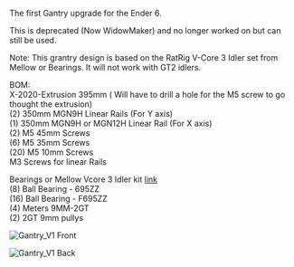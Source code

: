 The first Gantry upgrade for the Ender 6.

This is deprecated (Now WidowMaker) and no longer worked on but can still be used.

Note: This grantry design is based on the RatRig V-Core 3 Idler set from Mellow or Bearings. It will not work with GT2 idlers.

BOM:  <br />
X-2020-Extrusion 395mm ( Will have to drill a hole for the M5 screw to go thought the extrusion) <br />
(2) 350mm MGN9H Linear Rails (For Y axis)  <br />
(1) 350mm MGN9H or MGN12H Linear Rail (For X axis)  <br />
(2) M5 45mm Screws  <br />
(6) M5 35mm Screws  <br />
(20) M5 10mm Screws  <br />
M3 Screws for linear Rails  <br />

Bearings or Mellow Vcore 3 Idler kit <a href="https://www.aliexpress.us/item/3256803356356203.html?spm=a2g0o.order_list.order_list_main.125.49dc1802IR3fcw&gatewayAdapt=glo2usa4itemAdapt&_randl_shipto=US">link</a>  <br />
(8) Ball Bearing - 695ZZ  <br />
(16) Ball Bearing - F695ZZ  <br />
(4) Meters 9MM-2GT  <br />
(2) 2GT 9mm pullys  <br />

![Gantry_V1 Front](https://user-images.githubusercontent.com/32583471/212573484-a8326700-7475-4201-864f-4f137afdc19c.png)

![Gantry_V1 Back](https://user-images.githubusercontent.com/32583471/212573510-4fc6f6e0-16bc-4773-96ed-52bd803965d3.png)

